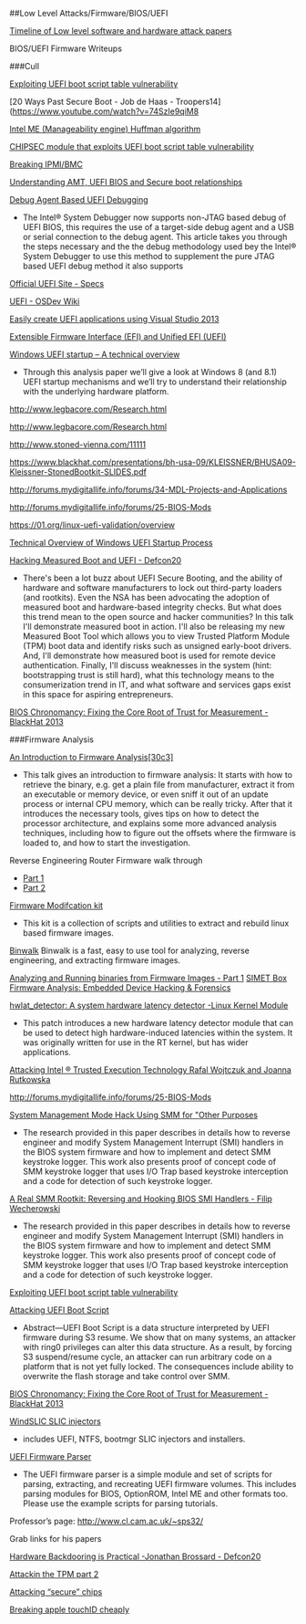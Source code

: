 ##Low Level Attacks/Firmware/BIOS/UEFI

[Timeline of Low level software and hardware attack papers](http://timeglider.com/timeline/5ca2daa6078caaf4)





BIOS/UEFI Firmware
Writeups




###Cull

[Exploiting UEFI boot script table vulnerability](http://blog.cr4.sh/2015/02/exploiting-uefi-boot-script-table.html)

[20 Ways Past Secure Boot - Job de Haas - Troopers14](https://www.youtube.com/watch?v=74SzIe9qiM8

[Intel ME (Manageability engine) Huffman algorithm](http://io.smashthestack.org/me/)

[CHIPSEC module that exploits UEFI boot script table vulnerability](https://github.com/Cr4sh/UEFI_boot_script_expl)

[Breaking IPMI/BMC](http://fish2.com/ipmi/how-to-break-stuff.html)

[Understanding AMT, UEFI BIOS and Secure boot relationships](https://communities.intel.com/community/itpeernetwork/vproexpert/blog/2013/08/11/understanding-amt-uefi-bios-and-secure-boot-relationships)


[Debug Agent Based UEFI Debugging](https://software.intel.com/en-us/articles/xdb-agent-based-uefi-debug)
* The Intel® System Debugger now supports non-JTAG based debug of UEFI BIOS, this requires the use of a target-side debug agent and a USB or serial connection to the debug agent.  This article takes you through the steps necessary and the the debug methodology used bey the Intel® System Debugger to use this method to supplement the pure JTAG based UEFI debug method it also supports

[Official UEFI Site - Specs](http://www.uefi.org/specsandtesttools)

[UEFI - OSDev Wiki](http://wiki.osdev.org/UEFI)


[Easily create UEFI applications using Visual Studio 2013 ](http://pete.akeo.ie/2015/01/easily-create-uefi-applications-using.html)

[Extensible Firmware Interface (EFI) and Unified EFI (UEFI)](http://www.intel.com/content/www/us/en/architecture-and-technology/unified-extensible-firmware-interface/efi-homepage-general-technology.html)


[Windows UEFI startup – A technical overview](http://news.saferbytes.it/analisi/2013/10/windows-uefi-startup-a-technical-overview/)
* Through this analysis paper we’ll give a look at Windows 8 (and 8.1) UEFI startup mechanisms and we’ll try to understand their relationship with the underlying hardware platform.


http://www.legbacore.com/Research.html

http://www.legbacore.com/Research.html

http://www.stoned-vienna.com/11111

https://www.blackhat.com/presentations/bh-usa-09/KLEISSNER/BHUSA09-Kleissner-StonedBootkit-SLIDES.pdf

http://forums.mydigitallife.info/forums/34-MDL-Projects-and-Applications


http://forums.mydigitallife.info/forums/25-BIOS-Mods

https://01.org/linux-uefi-validation/overview

[Technical Overview of Windows UEFI Startup Process](http://news.saferbytes.it/analisi/2013/10/windows-uefi-startup-a-technical-overview/)



[Hacking Measured Boot and UEFI - Defcon20](https://www.youtube.com/watch?v=oiqcog1sk2E)
*  There's been a lot buzz about UEFI Secure Booting, and the ability of hardware and software manufacturers to lock out third-party loaders (and rootkits). Even the NSA has been advocating the adoption of measured boot and hardware-based integrity checks. But what does this trend mean to the open source and hacker communities? In this talk I'll demonstrate measured boot in action. I'll also be releasing my new Measured Boot Tool which allows you to view Trusted Platform Module (TPM) boot data and identify risks such as unsigned early-boot drivers. And, I'll demonstrate how measured boot is used for remote device authentication.  Finally, I'll discuss weaknesses in the system (hint: bootstrapping trust is still hard), what this technology means to the consumerization trend in IT, and what software and services gaps exist in this space for aspiring entrepreneurs.

[BIOS Chronomancy: Fixing the Core Root of Trust for Measurement - BlackHat 2013](https://www.youtube.com/watch?v=NbYZ4UCN9GY)



###Firmware Analysis

[An Introduction to Firmware Analysis[30c3]](https://www.youtube.com/watch?v=kvfP7StmFxY)
* This talk gives an introduction to firmware analysis: It starts with how to retrieve the binary, e.g. get a plain file from manufacturer, extract it from an executable or memory device, or even sniff it out of an update process or internal CPU memory, which can be really tricky. After that it introduces the necessary tools, gives tips on how to detect the processor architecture, and explains some more advanced analysis techniques, including how to figure out the offsets where the firmware is loaded to, and how to start the investigation.


Reverse Engineering Router Firmware walk through
* [Part 1](http://www.secforce.com/blog/2014/04/reverse-engineer-router-firmware-part-1/)
* [Part 2](http://www.secforce.com/blog/2014/07/reverse-engineer-router-firmware-part-2/)


[Firmware Modifcation kit](https://code.google.com/p/firmware-mod-kit/)
* This kit is a collection of scripts and utilities to extract and rebuild linux based firmware images.



[Binwalk](https://github.com/devttys0/binwalk)
Binwalk is a fast, easy to use tool for analyzing, reverse engineering, and extracting firmware images.

[Analyzing and Running binaries from Firmware Images - Part 1](http://w00tsec.blogspot.com.br/2013/09/analyzing-and-running-binaries-from.html
)
[SIMET Box Firmware Analysis: Embedded Device Hacking & Forensics](http://w00tsec.blogspot.com.br/2013/08/simet-box-firmware-analysis-embedded.html)



[hwlat_detector: A system hardware latency detector -Linux Kernel Module](http://ftp.dei.uc.pt/pub/linux/kernel/people/jcm/hwlat_detector/hwlat-detector-1.0.0.patch)
* This patch introduces a new hardware latency detector module that can be used
to detect high hardware-induced latencies within the system. It was originally
written for use in the RT kernel, but has wider applications.


[Attacking Intel ® Trusted Execution Technology Rafal Wojtczuk and Joanna Rutkowska](https://www.blackhat.com/presentations/bh-dc-09/Wojtczuk_Rutkowska/BlackHat-DC-09-Rutkowska-Attacking-Intel-TXT-slides.pdf)



http://forums.mydigitallife.info/forums/25-BIOS-Mods



[System Management Mode Hack Using SMM for "Other Purposes](http://phrack.org/issues/65/7.html)
* The research provided in this paper describes in details how to reverse engineer and modify System Management Interrupt (SMI) handlers in the BIOS system firmware and how to implement and detect SMM keystroke logger. This work also presents proof of concept code of SMM keystroke logger that uses I/O Trap based keystroke interception and a code for detection of such keystroke logger.



[A Real SMM Rootkit: Reversing and Hooking BIOS SMI Handlers - Filip Wecherowski](http://phrack.org/issues/66/11.html#article)
* The research provided in this paper describes in details how to reverse engineer and modify System Management Interrupt (SMI) handlers in the BIOS system firmware and how to implement and detect SMM keystroke logger. This work also presents proof of concept code of SMM keystroke logger that uses I/O Trap based keystroke interception and a code for detection of such keystroke logger.

[Exploiting UEFI boot script table vulnerability](http://blog.cr4.sh/2015/02/exploiting-uefi-boot-script-table.html)

[Attacking UEFI Boot Script](https://frab.cccv.de/system/attachments/2566/original/venamis_whitepaper.pdf)
* Abstract—UEFI Boot Script is a data structure interpreted by UEFI firmware during S3 resume. We show that on many systems, an attacker with ring0 privileges can alter this data structure. As a result, by forcing S3 suspend/resume cycle, an attacker can run arbitrary code on a platform that is not yet fully locked. The consequences include ability to overwrite the flash storage and take control over SMM.


[BIOS Chronomancy: Fixing the Core Root of Trust for Measurement - BlackHat 2013](https://www.youtube.com/watch?v=NbYZ4UCN9GY)


[WindSLIC SLIC injectors](https://github.com/untermensch/WindSLIC)
* includes UEFI, NTFS, bootmgr SLIC injectors and installers.


[ UEFI Firmware Parser](https://github.com/theopolis/uefi-firmware-parser)
* The UEFI firmware parser is a simple module and set of scripts for parsing, extracting, and recreating UEFI firmware volumes. This includes parsing modules for BIOS, OptionROM, Intel ME and other formats too. Please use the example scripts for parsing tutorials.


Professor’s page:
http://www.cl.cam.ac.uk/~sps32/

Grab links for his papers







[Hardware Backdooring is Practical -Jonathan Brossard - Defcon20](https://www.youtube.com/watch?v=umBruM-wFUw)


[Attackin the TPM part 2](https://www.youtube.com/watch?v=h-hohCfo4LA)

[Attacking “secure” chips](https://www.youtube.com/watch?v=w7PT0nrK2BE)



[Breaking apple touchID cheaply](http://www.ccc.de/en/updates/2013/ccc-breaks-apple-touchid)

